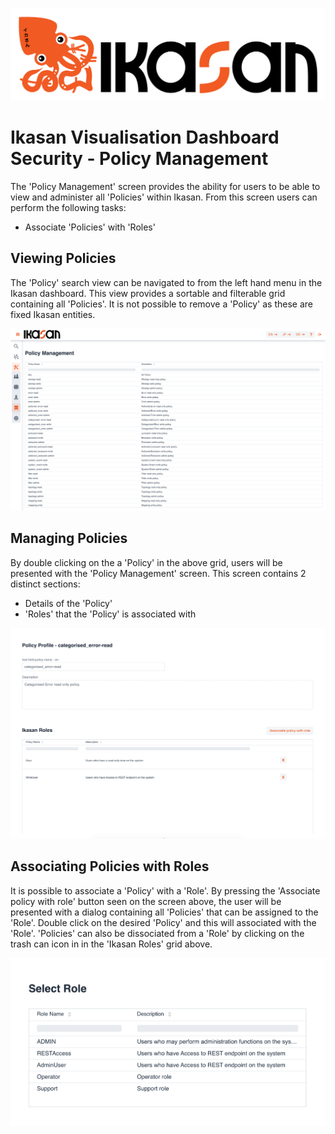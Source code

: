 ![IKASAN](../../developer/docs/quickstart-images/Ikasan-title-transparent.png)

# Ikasan Visualisation Dashboard Security - Policy Management
The 'Policy Management' screen provides the ability for users to be able to view and administer all 'Policies' within Ikasan. From this screen users can perform the following tasks:
- Associate 'Policies' with 'Roles'

## Viewing Policies
The 'Policy' search view can be navigated to from the left hand menu in the Ikasan dashboard. This view provides a sortable and filterable grid containing all 'Policies'. It is not possible to remove a 'Policy' as these are fixed Ikasan entities.

![Policy Management](../../developer/docs/quickstart-images/policy-management-screen.png)

## Managing Policies
By double clicking on the a 'Policy' in the above grid, users will be presented with the 'Policy Management' screen. This screen contains 2 distinct sections:

- Details of the 'Policy'
- 'Roles' that the 'Policy' is associated with

![Policy Management Associated Roles](../../developer/docs/quickstart-images/policy-management-associated-roles.png)

## Associating Policies with Roles
It is possible to associate a 'Policy' with a 'Role'. By pressing the 'Associate policy with role' button seen on the screen above, the user will be presented with a dialog containing all 'Policies' that can be assigned to the 'Role'. Double click on the desired 'Policy' and this will associated with the 'Role'. 'Policies' can also be dissociated from a 'Role' by clicking on the trash can icon in in the 'Ikasan Roles' grid above.

![Policy Management Add Role](../../developer/docs/quickstart-images/policy-management-add-role.png)



